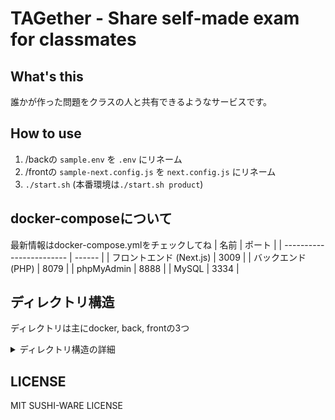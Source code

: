 # TAGether - Share self-made exam for classmates

## What's this
誰かが作った問題をクラスの人と共有できるようなサービスです。  

## How to use
1. /backの `sample.env` を `.env` にリネーム
1. /frontの `sample-next.config.js` を `next.config.js` にリネーム
1. `./start.sh` (本番環境は`./start.sh product`)

## docker-composeについて
最新情報はdocker-compose.ymlをチェックしてね
| 名前                     | ポート |
| ------------------------ | ------ |
| フロントエンド (Next.js) |  3009  |
| バックエンド (PHP)       |  8079  |
| phpMyAdmin               |  8888  |
| MySQL                    |  3334  |

## ディレクトリ構造
ディレクトリは主にdocker, back, frontの3つ
<details>
<summary>ディレクトリ構造の詳細</summary>

### Docker
docker-compose用
- mysql/  
  DB初期化の `db_init.sql`
- nginx/  
  nginxの設定ファイル (`api.conf`)

### back
PHPによるバックエンド（API）
- index.php  
  問題DBに対してGET/POSTなどができる
- request.php  
  機能要望を登録する (POST限定)
- show_request.php  
  受け取ったリクエストを一覧表示
- sample.env  
  .envファイルのテンプレート

### front
React (next.js) によるフロントエンド
- public/  
  favicon用
- src/
  - components
  - pages
  - style  
    scssモジュール
  - ts  
    コンポーネントではないTypeScript置き場
  - types  
    型定義ファイル
  - sample-next.config.js  
    next.config.jsファイルのテンプレート

</details>


## LICENSE
MIT SUSHI-WARE LICENSE
